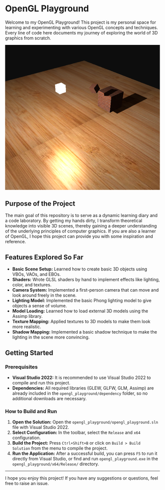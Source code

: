 
# OpenGL Playground

Welcome to my OpenGL Playground! This project is my personal space for learning and experimenting with various OpenGL concepts and techniques. Every line of code here documents my journey of exploring the world of 3D graphics from scratch.

![Project Screenshot](./opengl_playground/res/shadowmapping.png?raw=true)

## Purpose of the Project

The main goal of this repository is to serve as a dynamic learning diary and a code laboratory. By getting my hands dirty, I transform theoretical knowledge into visible 3D scenes, thereby gaining a deeper understanding of the underlying principles of computer graphics. If you are also a learner of OpenGL, I hope this project can provide you with some inspiration and reference.

## Features Explored So Far

*   **Basic Scene Setup:** Learned how to create basic 3D objects using VBOs, VAOs, and EBOs.
*   **Shaders:** Wrote GLSL shaders by hand to implement effects like lighting, color, and textures.
*   **Camera System:** Implemented a first-person camera that can move and look around freely in the scene.
*   **Lighting Model:** Implemented the basic Phong lighting model to give objects a sense of volume.
*   **Model Loading:** Learned how to load external 3D models using the Assimp library.
*   **Texture Mapping:** Applied textures to 3D models to make them look more realistic.
*   **Shadow Mapping:** Implemented a basic shadow technique to make the lighting in the scene more convincing.

## Getting Started

### Prerequisites

*   **Visual Studio 2022:** It is recommended to use Visual Studio 2022 to compile and run this project.
*   **Dependencies:** All required libraries (GLEW, GLFW, GLM, Assimp) are already included in the `opengl_playground/dependency` folder, so no additional downloads are necessary.

### How to Build and Run

1.  **Open the Solution:** Open the `opengl_playground/opengl_playground.sln` file with Visual Studio 2022.
2.  **Select Configuration:** In the toolbar, select the `Release` and `x64` configuration.
3.  **Build the Project:** Press `Ctrl+Shift+B` or click on `Build > Build Solution` from the menu to compile the project.
4.  **Run the Application:** After a successful build, you can press `F5` to run it directly from Visual Studio, or find and run `opengl_playground.exe` in the `opengl_playground/x64/Release/` directory.


---

I hope you enjoy this project! If you have any suggestions or questions, feel free to raise an issue.
